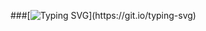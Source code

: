###[![Typing SVG](https://readme-typing-svg.herokuapp.com?font=cascadia+code&color=%232A9D8F&center=true&lines=Hello!)](https://git.io/typing-svg)

